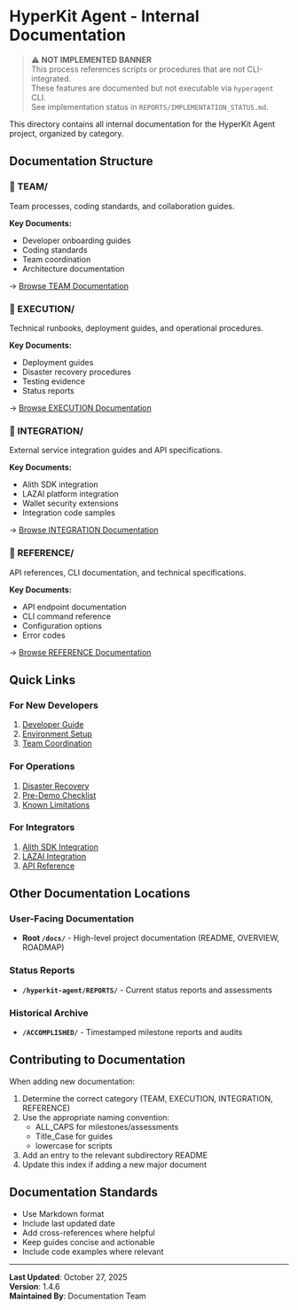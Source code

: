 # HyperKit Agent - Internal Documentation
> ⚠️ **NOT IMPLEMENTED BANNER**  
> This process references scripts or procedures that are not CLI-integrated.  
> These features are documented but not executable via `hyperagent` CLI.  
> See implementation status in `REPORTS/IMPLEMENTATION_STATUS.md`.



This directory contains all internal documentation for the HyperKit Agent project, organized by category.

## Documentation Structure

### 📁 TEAM/
Team processes, coding standards, and collaboration guides.

**Key Documents:**
- Developer onboarding guides
- Coding standards
- Team coordination
- Architecture documentation

→ [Browse TEAM Documentation](./TEAM/)

### 📁 EXECUTION/
Technical runbooks, deployment guides, and operational procedures.

**Key Documents:**
- Deployment guides
- Disaster recovery procedures
- Testing evidence
- Status reports

→ [Browse EXECUTION Documentation](./EXECUTION/)

### 📁 INTEGRATION/
External service integration guides and API specifications.

**Key Documents:**
- Alith SDK integration
- LAZAI platform integration
- Wallet security extensions
- Integration code samples

→ [Browse INTEGRATION Documentation](./INTEGRATION/)

### 📁 REFERENCE/
API references, CLI documentation, and technical specifications.

**Key Documents:**
- API endpoint documentation
- CLI command reference
- Configuration options
- Error codes

→ [Browse REFERENCE Documentation](./REFERENCE/)

## Quick Links

### For New Developers
1. [Developer Guide](./TEAM/DEVELOPER_GUIDE.md)
2. [Environment Setup](./TEAM/ENVIRONMENT_SETUP.md)
3. [Team Coordination](./TEAM/TEAM_COORDINATION_GUIDE.md)

### For Operations
1. [Disaster Recovery](./EXECUTION/DISASTER_RECOVERY.md)
2. [Pre-Demo Checklist](./EXECUTION/PRE_DEMO_CHECKLIST.md)
3. [Known Limitations](./EXECUTION/KNOWN_LIMITATIONS.md)

### For Integrators
1. [Alith SDK Integration](./INTEGRATION/ALITH_SDK_INTEGRATION_ROADMAP.md)
2. [LAZAI Integration](./INTEGRATION/LAZAI_INTEGRATION_GUIDE.md)
3. [API Reference](./REFERENCE/API_REFERENCE.md)

## Other Documentation Locations

### User-Facing Documentation
- **Root `/docs/`** - High-level project documentation (README, OVERVIEW, ROADMAP)

### Status Reports
- **`/hyperkit-agent/REPORTS/`** - Current status reports and assessments

### Historical Archive
- **`/ACCOMPLISHED/`** - Timestamped milestone reports and audits

## Contributing to Documentation

When adding new documentation:

1. Determine the correct category (TEAM, EXECUTION, INTEGRATION, REFERENCE)
2. Use the appropriate naming convention:
   - ALL_CAPS for milestones/assessments
   - Title_Case for guides
   - lowercase for scripts
3. Add an entry to the relevant subdirectory README
4. Update this index if adding a new major document

## Documentation Standards

- Use Markdown format
- Include last updated date
- Add cross-references where helpful
- Keep guides concise and actionable
- Include code examples where relevant

---

**Last Updated**: October 27, 2025  
**Version**: 1.4.6  
**Maintained By**: Documentation Team
